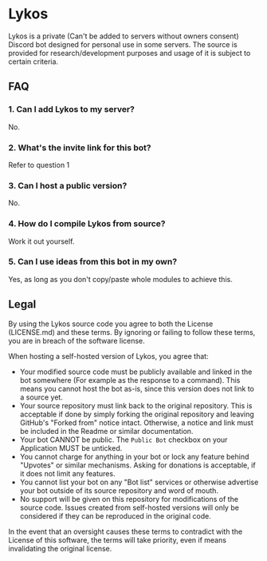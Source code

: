 # Lykos
Lykos is a private (Can't be added to servers without owners consent) Discord bot designed for personal use in some servers. The source is provided for research/development purposes and usage of it is subject to certain criteria.

## FAQ
### 1. Can I add Lykos to my server?
No.

### 2. What's the invite link for this bot?
Refer to question 1

### 3. Can I host a public version?
No.

### 4. How do I compile Lykos from source?
Work it out yourself.

### 5. Can I use ideas from this bot in my own?
Yes, as long as you don't copy/paste whole modules to achieve this.

## Legal
By using the Lykos source code you agree to both the License (LICENSE.md) and these terms. By ignoring or failing to follow these terms, you are in breach of the software license.

When hosting a self-hosted version of Lykos, you agree that:

- Your modified source code must be publicly available and linked in the bot somewhere (For example as the response to a command). This means you cannot host the bot as-is, since this version does not link to a source yet.
- Your source repository must link back to the original repository. This is acceptable if done by simply forking the original repository and leaving GitHub's "Forked from" notice intact. Otherwise, a notice and link must be included in the Readme or similar documentation.
- Your bot CANNOT be public. The `Public Bot` checkbox on your Application MUST be unticked.
- You cannot charge for anything in your bot or lock any feature behind "Upvotes" or similar mechanisms. Asking for donations is acceptable, if it does not limit any features.
- You cannot list your bot on any "Bot list" services or otherwise advertise your bot outside of its source repository and word of mouth.
- No support will be given on this repository for modifications of the source code. Issues created from self-hosted versions will only be considered if they can be reproduced in the original code.

In the event that an oversight causes these terms to contradict with the License of this software, the terms will take priority, even if means invalidating the original license.
